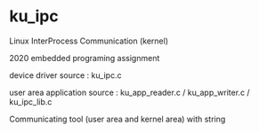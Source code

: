 # ku_ipc
Linux InterProcess Communication (kernel)

2020 embedded programing assignment

device driver source : ku_ipc.c

user area application source : ku_app_reader.c / ku_app_writer.c / ku_ipc_lib.c

Communicating tool (user area and kernel area) with string



